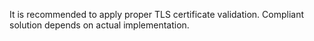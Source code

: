 It is recommended to apply proper TLS certificate validation. Compliant solution depends on actual implementation.
